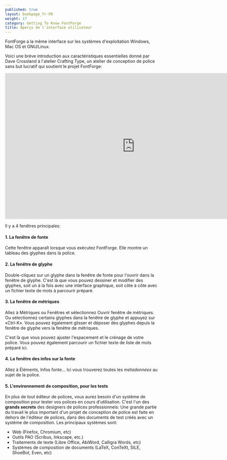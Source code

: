 ```yaml
---
published: true
layout: bookpage_fr-FR
weight: 17
category: Getting To Know FontForge
title: Aperçu de l'interface utilisateur
---
```


FontForge a la même interface sur les systèmes d'exploitation Windows, Mac OS et GNU/Linux.

Voici une brève introduction aux caractéristiques essentielles donné par Dave Crossland à l'atelier Crafting Type, un atelier de conception de police sans but lucratif qui soutient le projet FontForge:

<iframe width="853" height="480" src="https://www.youtube-nocookie.com/embed/_EhwHL1aloI?rel=0&amp;showinfo=0&t=1m55s" frameborder="0" allowfullscreen></iframe>

Il y a 4 fenêtres principales:

#### 1. La fenêtre de fonte

Cette fenêtre apparaît lorsque vous exécutez FontForge.
Elle montre un tableau des glyphes dans la police.

#### 2. La fenêtre de glyphe

Double-cliquez sur un glyphe dans la fenêtre de fonte pour l'ouvrir dans la fenêtre de glyphe.
C'est là que vous pouvez dessiner et modifier des glyphes, soit un à la fois avec une interface graphique, soit côte à côte avec un fichier texte de mots à parcourir préparé.

#### 3. La fenêtre de métriques

Allez à Métriques ou Fenêtres et sélectionnez Ouvrir fenêtre de métriques.
Ou sélectionnez certains glyphes dans la fenêtre de glyphe et appuyez sur «Ctrl-K».
Vous pouvez également glisser et déposer des glyphes depuis la fenêtre de glyphe vers la fenêtre de métriques.

C'est là que vous pouvez ajuster l'espacement et le crénage de votre police.
Vous pouvez également parcourir un fichier texte de liste de mots préparé ici.

#### 4. La fenêtre des infos sur la fonte

Allez à Éléments, Infos fonte... 
Ici vous trouverez toutes les _métadonnées_ au sujet de la police.

#### 5. L'environnement de composition, pour les tests

En plus de tout éditeur de polices, vous aurez besoin d'un système de composition pour tester vos polices en cours d'utilisation. C'est l'un des **grands secrets** des designers de polices professionnels:
Une grande partie du travail le plus important d'un projet de conception de police est faite en dehors de l'éditeur de polices, dans des documents de test créés avec un système de composition.
Les principaux systèmes sont:

* Web (Firefox, Chromium, etc)
* Outils PAO (Scribus, Inkscape, etc.)
* Traitements de texte (Libre Office, AbiWord, Calligra Words, etc)
* Systèmes de composition de documents (LaTeX, ConTeXt, SILE, ShoeBot, Even, etc)
